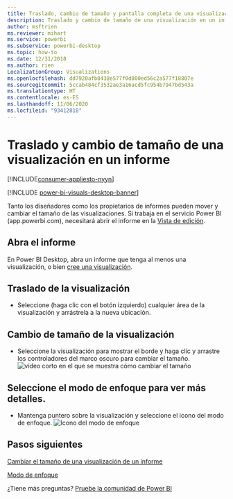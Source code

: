 ```yaml
---
title: Traslado, cambio de tamaño y pantalla completa de una visualización
description: Traslado y cambio de tamaño de una visualización en un informe del servicio Power BI y en Power BI Desktop
author: msftrien
ms.reviewer: mihart
ms.service: powerbi
ms.subservice: powerbi-desktop
ms.topic: how-to
ms.date: 12/31/2018
ms.author: rien
LocalizationGroup: Visualizations
ms.openlocfilehash: dd7920afb8438e577f0d800ed56c2a577f18807e
ms.sourcegitcommit: 5ccab484cf3532ae3a16acd5fc954b7947bd543a
ms.translationtype: HT
ms.contentlocale: es-ES
ms.lasthandoff: 11/06/2020
ms.locfileid: "93412818"
---
```

# <a name="move-and-resize-a-visualization-in-a-report"></a>Traslado y cambio de tamaño de una visualización en un informe

[!INCLUDE[consumer-appliesto-nyyn](../includes/consumer-appliesto-nyyn.md)]    

[!INCLUDE [power-bi-visuals-desktop-banner](../includes/power-bi-visuals-desktop-banner.md)]

Tanto los diseñadores como los propietarios de informes pueden mover y cambiar el tamaño de las visualizaciones. Si trabaja en el servicio Power BI (app.powerbi.com), necesitará abrir el informe en la [Vista de edición](../create-reports/service-interact-with-a-report-in-editing-view.md). 

## <a name="open-the-report"></a>Abra el informe
En Power BI Desktop, abra un informe que tenga al menos una visualización, o bien [cree una visualización](power-bi-report-add-visualizations-i.md). 

## <a name="move-the-visualization"></a>Traslado de la visualización
* Seleccione (haga clic con el botón izquierdo) cualquier área de la visualización y arrástrela a la nueva ubicación.

## <a name="resize-the-visualization"></a>Cambio de tamaño de la visualización
* Seleccione la visualización para mostrar el borde y haga clic y arrastre los controladores del marco oscuro para cambiar el tamaño.  
  ![vídeo corto en el que se muestra cómo cambiar el tamaño](media/power-bi-visualization-move-and-resize/untitled.gif)

## <a name="select-focus-mode-to-see-more-detail"></a>Seleccione el modo de enfoque para ver más detalles.
* Mantenga puntero sobre la visualización y seleccione el icono del modo de enfoque.
  ![Icono del modo de enfoque](media/power-bi-visualization-move-and-resize/pbi_popouticon.jpg)

## <a name="next-steps"></a>Pasos siguientes
[Cambiar el tamaño de una visualización de un informe](../create-reports/service-dashboard-edit-tile.md)  

[Modo de enfoque](../consumer/end-user-focus.md)

¿Tiene más preguntas? [Pruebe la comunidad de Power BI](https://community.powerbi.com/)

